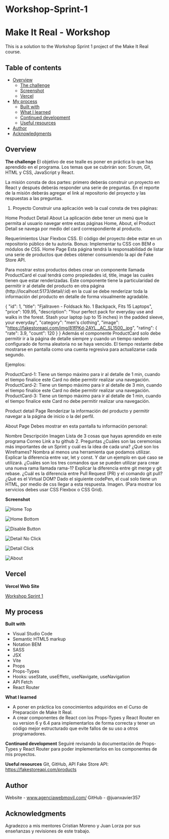 # Workshop-Sprint-1

# Make It Real - Workshop
This is a solution to the Workshop Sprint 1 project of the Make It Real course.

## Table of contents
- [Overview](#overview)
  - [The challenge](#the-challenge)
  - [Screenshot](#screenshot)
  - [Vercel](#vercel)
- [My process](#my-process)
  - [Built with](#built-with)
  - [What I learned](#what-i-learned)
  - [Continued development](#continued-development)
  - [Useful resources](#useful-resources)
- [Author](#author)
- [Acknowledgments](#acknowledgments)

## Overview

**The challenge**
  El objetivo de ese tealle es poner en práctica lo que has aprendido en el programa. Los temas que se cubrirán son: Scrum, Git, HTML y CSS, JavaScript y React.

  La misión consta de dos partes: primero deberás construir un proyecto en React y después deberás responder una serie de preguntas. En el reporte de la misión deberás agregar el link al repositorio del proyecto y las respuestas a las preguntas.
  
  1. Proyecto
Construir una aplicación web la cual consta de tres páginas:

Home
Product Detail
About
La aplicación debe tener un menú que le permita al usuario navegar entre estas páginas Home, About, el Product Detail se navega por medio del card correspondiente al producto.

Requerimientos
Usar Flexbox CSS.
El código del proyecto debe estar en un repositorio público de tu autoría.
Bonus: Implementar tu CSS con BEM o módulos de CSS.
Home Page
Esta página tendrá la responsabilidad de listar una serie de productos que debes obtener consumiendo la api de Fake Store API.

Para mostrar estos productos debes crear un componente llamada ProductCard el cual tendrá como propiedades id, title, image las cuales tienen que estar renderizadas. Este componente tiene la particularidad de permitir ir al detalle del producto en otra página (http://localhost:5173/detail/:id) en la cual se debe renderizar toda la información del producto en detalle de forma visualmente agradable.

{
  "id": 1,
  "title": "Fjallraven - Foldsack No. 1 Backpack, Fits 15 Laptops",
  "price": 109.95,
  "description": "Your perfect pack for everyday use and walks in the forest. Stash your laptop (up to 15 inches) in the padded sleeve, your everyday",
  "category": "men's clothing",
  "image": "https://fakestoreapi.com/img/81fPKd-2AYL._AC_SL1500_.jpg",
  "rating": {
    "rate": 3.9,
    "count": 120
  }
}
Además el componente ProductCard solo debe permitir ir a la página de detalle siempre y cuando un tiempo random configurado de forma aleatoria no se haya vencido. El tiempo restante debe mostrarse en pantalla como una cuenta regresiva para actualizarse cada segundo.

Ejemplos:

ProductCard-1: Tiene un tiempo máximo para ir al detalle de 1 min, cuando el tiempo finalice este Card no debe permitir realizar una navegación.
ProductCard-2: Tiene un tiempo máximo para ir al detalle de 3 min, cuando el tiempo finalice este Card no debe permitir realizar una navegación.
ProductCard-3: Tiene un tiempo máximo para ir al detalle de 1 min, cuando el tiempo finalice este Card no debe permitir realizar una navegación.

Product detail Page
Renderizar la información del producto y permitir navegar a la página de inicio o la del perfil.

About Page
Debes mostrar en esta pantalla tu información personal:

Nombre
Descripción
Imagen
Lista de 3 cosas que hayas aprendido en este programa
Correo
Link a tu github
2. Preguntas
¿Cuáles son las ceremonias más importantes de un Sprint y cuál es la idea de cada una?
¿Qué son los Wireframes? Nombra al menos una herramienta que podamos utilizar.
Explicar la diferencia entre var, let y const. Y dar un ejemplo en qué caso se utilizará.
¿Cuáles son los tres comandos que se pueden utilizar para crear una nueva rama llamada rama-1?
Explicar la diferencia entre git merge y git rebase.
¿Cuál es la diferencia entre Pull Request (PR) y el comando git pull?
¿Qué es el Virtual DOM?
Dado el siguiente codePen, el cual solo tiene un HTML, por medio de css llegar a esta respuesta. Imagen. (Para mostrar los servicios debes usar CSS Flexbox o CSS Grid).

**Screenshot**

  ![Home Top](https://github.com/juanxavier357/Workshop-Sprint-1/blob/master/images/Home-Top.JPG)
  
  ![Home Bottom](https://github.com/juanxavier357/Workshop-Sprint-1/blob/master/images/Home-Bottom.JPG)
  
  ![Disable Button](https://github.com/juanxavier357/Workshop-Sprint-1/blob/master/images/Disabled-Button.JPG)
  
  ![Detail No Click](https://github.com/juanxavier357/Workshop-Sprint-1/blob/master/images/Detail-NoClick.JPG)
  
  ![Detail Click](https://github.com/juanxavier357/Workshop-Sprint-1/blob/master/images/Detail-Click.JPG)
  
  ![About](https://github.com/juanxavier357/Workshop-Sprint-1/blob/master/images/About.JPG)
  

## Vercel

**Vercel Web Site**
  
[Workshop Sprint 1](https://workshop-sprint-1-alpha.vercel.app/)

  
## My process

**Built with**
* Visual Studio Code
* Semantic HTML5 markup
* Notation BEM
* SASS
* JSX
* Vite
* Props
* Props-Types
* Hooks: useState, useEffetc, useNavigate, useNavigation
* API Fetch
* React Router

**What I learned**
* A poner en práctica los conocimientos adquiridos en el Curso de Preparación de Make It Real.
* A crear componentes de React con los Props-Types y React Router en su version 6 y 6.4 para implementarlos de forma correcta y
  tener un código mejor estructurado que evite fallos de su uso a otros programadores.

**Continued development**
  Seguiré revisando la documentación de Props-Types y React Router para poder implementarlos en los componentes de mis proyectos.

**Useful resources**
  Git, GitHub, API Fake Store API: https://fakestoreapi.com/products

## Author
  Website - www.agenciawebmovil.com/
  GitHub - @juanxavier357

## Acknowledgments
  Agradezco a mis mentores Cristian Moreno y Juan Lorza por sus enseñanzas y revisiones de este trabajo.
